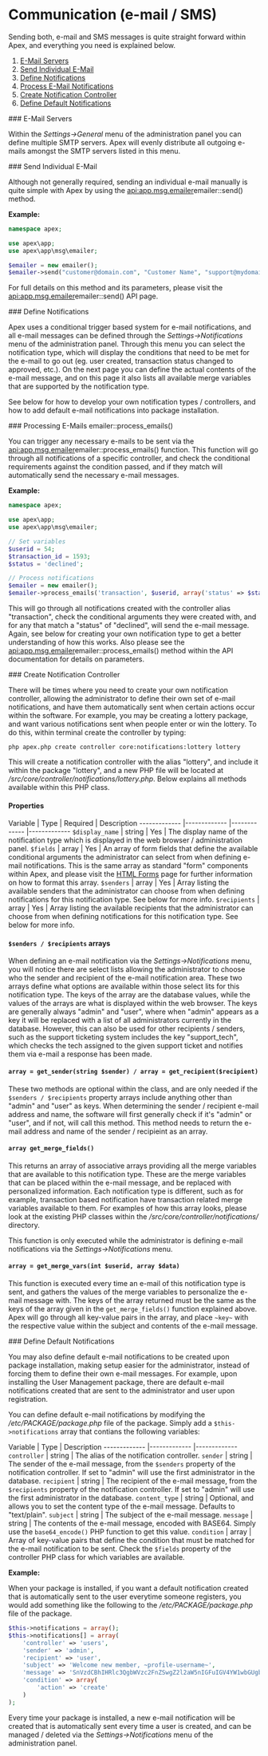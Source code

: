 
# Communication (e-mail / SMS)

Sending both, e-mail and SMS messages is quite straight forward within Apex, and everything you need is
explained below.


1. <a href="#email_servers">E-Mail Servers</a>
2. <a href="#send_email">Send Individual E-Mail</a>
3. <a href="#define_notifications">Define Notifications</a>
4. <a href="#process_emails">Process E-Mail Notifications</a>
5. <a href="#create_controller">Create Notification Controller</a>
6. <a href="#default_notifications">Define Default Notifications</a>



<a name="email_servers">
### E-Mail Servers

Within the *Settings->General* menu of the administration panel you can define multiple SMTP servers.  Apex
will evenly distribute all outgoing e-mails amongst the SMTP servers listed in this menu.

<a name="send_email">
### Send Individual E-Mail

Although not generally required, sending an individual e-mail manually is quite simple with Apex by using the
<api:app.msg.emailer>emailer::send()</api> method.

**Example:**

~~~php
namespace apex;

use apex\app;
use apex\app\msg\emailer;

$emailer = new emailer();
$emailer->send("customer@domain.com", "Customer Name", "support@mydomain.com", "My Company", "Your Invoice", "Please find below your invoice for this month....");
~~~

For full details on this method and its parameters, please visit the
<api:app.msg.emailer>emailer::send()</api> API page.

<a name="define_notifications">
### Define Notifications

Apex uses a conditional trigger based system for e-mail notifications, and all e-mail messages can be defined
through  the *Settings->Notifications* menu of the administration panel.  Through this menu you can select the
notification type, which will display the conditions that need to be  met for the e-mail to go out (eg. user
created, transaction status changed to approved, etc.).  On the next page you can define the actual contents
of the e-mail message, and on this page it also lists all available merge variables that are supported by the
notification type.

See below for how to develop your own notification types / controllers, and how to add default e-mail
notifications into package installation.


<a name="process_emails">
### Processing E-Mails <api:app.msg.emailer>emailer::process_emails()</api>

You can trigger any necessary e-mails to be sent via the
<api:app.msg.emailer>emailer::process_emails()</api> function.  This function will go
through all notifications of a specific controller, and check the conditional requirements against the
condition passed, and if they match will automatically send the necessary e-mail messages.

**Example:**

~~~php
namespace apex;

use apex\app;
use apex\app\msg\emailer;

// Set variables
$userid = 54;
$transaction_id = 1593;
$status = 'declined';

// Process notifications
$emailer = new emailer();
$emailer->process_emails('transaction', $userid, array('status' => $status), array('transaction_id' => $transaction_id));
~~~

This will go through all notifications created with the controller alias "transaction", check the conditional
arguments they were created with, and for any that match a "status" of "declined", will send the e-mail
message.  Again, see below for creating your own notification type to get a better understanding of how this
works.  Also please see the
<api:app.msg.emailer>emailer::process_emails()</api> method within the API documentation
for details on parameters.


<a name="create_controller">
### Create Notification Controller

There will be times where you need to create your own notification controller, allowing the administrator to
define their own set of e-mail notifications, and have them automatically sent when certain actions occur
within the software.  For example, you may be creating a lottery package, and want various notifications sent
when people enter or win the lottery.  To do this, within terminal create the controller by typing:

`php apex.php create controller core:notifications:lottery lottery`

This will create a notification controller with the alias "lottery", and include it within the package
"lottery", and a new PHP file will be located at */src/core/controller/notifications/lottery.php*.  Below
explains all methods available within this PHP class.

#### Properties

Variable | Type | Required | Description ------------- |------------- |------------- |-------------
`$display_name` | string | Yes | The display name of the notification type which is displayed in the web
browser / administration panel. `$fields` | array | Yes | An array of form fields that define the available
conditional arguments the administrator can select from when defining e-mail notifications.  This is the same
array as standard "form" components within Apex, and please visit the [HTML Forms](components/form.md) page
for further information on how to format this array. `$senders` | array | Yes | Array listing the available
senders that the administrator can choose from when defining notifications for this notification type.  See
below for more info. `$recipients` | array | Yes | Array listing the available recipients that the
administrator can choose from when defining notifications for this notification type.  See below for more
info.

#### `$senders / $recipients` arrays

When defining an e-mail notification via the *Settings->Notifications* menu, you will notice there are select
lists allowing the administrator to choose who the sender and recipient of the e-mail notification area. These
two arrays define what options are available within those select lits for this notification type.  The keys of
the array are the database values, while the values of the arrays are what is displayed within the web
browser.  The keys are generally always "admin" and "user", where when "admin" appears as a key it will be
replaced with a list of all administrators currently in the database. However, this can also be used for other
recipients / senders, such as the support ticketing system includes the key "support_tech", which checks the
tech assigned to the given support ticket and notifies them via e-mail a response has been made.


#### `array = get_sender(string $sender) / array = get_recipient($recipient)`

These two methods are optional within the class, and are only needed if the `$senders / $recipients` property
arrays include anything other than "admin" and "user" as keys.  When determining the sender / recipient e-mail
address and name, the software will first generally check if it's "admin" or "user", and if not, will call
this method.  This method needs to return the e-mail address and name of the sender / recipieint as an array.


#### `array get_merge_fields()`

This returns an array of associative arrays providing all the merge variables that are available to this
notification type.  These are the merge variables that can be placed within the e-mail message, and be
replaced with personalized information.  Each notification type is different, such as for example, transaction
based notification have transaction related merge variables available to them.  For examples of how this array
looks, please look at the existing PHP classes within the */src/core/controller/notifications/* directory.

This function is only executed while the administrator is defining e-mail notifications via the
*Settings->Notifications* menu.


#### `array = get_merge_vars(int $userid, array $data)`

This function is executed every time an e-mail of this notification type is sent, and gathers the values of
the merge variables to personalize the e-mail message with.  The keys of the array returned must be the same
as the keys of the array given in the `get_merge_fields()` function explained above.  Apex will go through all
key-value pairs in the array, and place `~key~` with the respective value within the subject and contents of
the e-mail message.


<a name="default_notifications">
### Define Default Notifications

You may also define default e-mail notifications to be created upon package installation, making setup easier
for the administrator, instead of forcing them to define their own e-mail messages.  For example, upon
installing the User Management package, there are default e-mail notifications created that are sent to the
administrator and user upon registration.

You can define default e-mail notifications by modifying the */etc/PACKAGE/package.php* file of the package.
Simply add a `$this->notifications` array that contians the following variables:

Variable | Type | Description ------------- |------------- |------------- `controller` | string | The alias of
the notification controller. `sender` | string | The sender of the e-mail message, from the `$senders`
property of the notification controller.  If set to "admin" will use the first administrator in the database.
`recipient` | string | The recipient of the e-mail message, from the `$recipients` property of the
notification controller.  If set to "admin" will use the first administrator in the database. `content_type` |
string | Optional, and allows you to set the content type of the e-mail message.  Defaults to "text/plain".
`subject` | string | The subject of the e-mail message. `message` | string | The contents of the e-mail
message, encoded with BASE64. Simply use the `base64_encode()` PHP function to get this value. `condition` |
array | Array of key-value pairs that define the condition that must be matched for the e-mail notification to
be sent.  Check the `$fields` property of the controller PHP class for which variables are available.


**Example:**

When your package is installed, if you want a default notification created that is automatically sent to the
user everytime someone registers, you would add something like the following to the */etc/PACKAGE/package.php*
file of the package.

~~~php
$this->notifications = array();
$this->notifications[] = array(
    'controller' => 'users',
    'sender' => 'admin',
    'recipient' => 'user',
    'subject' => 'Welcome new member, ~profile-username~',
    'message' => 'SnVzdCBhIHRlc3QgbWVzc2FnZSwgZ2l2aW5nIGFuIGV4YW1wbGUgb2Ygc2V0dGluZyB1cCBkZWZhdWx0IG5vdGlmaWNhdGlvbnM=',
    'condition' => array(
        'action' => 'create'
    )
);
~~~

Every time your package is installed, a new e-mail notification will be created that is automatically sent
every time a user is created, and can be managed / deleted via the *Settings->Notifications* menu of the
administration panel.


